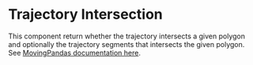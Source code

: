 # Trajectory Intersection

This component return whether the trajectory intersects a given polygon and optionally the trajectory segments that intersects the given polygon. See [MovingPandas documentation here](https://movingpandas.readthedocs.io/en/main/api/api/movingpandas.Trajectory.intersection.html).